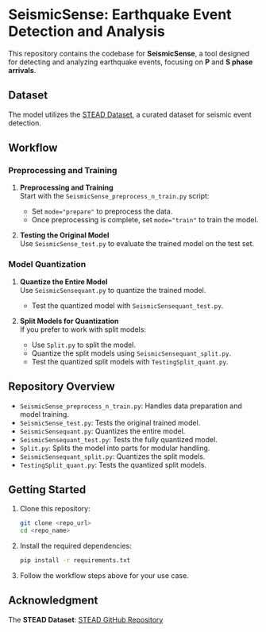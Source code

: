 

# SeismicSense: Earthquake Event Detection and Analysis

This repository contains the codebase for **SeismicSense**, a tool designed for detecting and analyzing earthquake events, focusing on **P** and **S phase arrivals**. 

## Dataset
The model utilizes the [STEAD Dataset](https://github.com/smousavi05/STEAD.git), a curated dataset for seismic event detection.

## Workflow

### Preprocessing and Training
1. **Preprocessing and Training**  
   Start with the `SeismicSense_preprocess_n_train.py` script:
   - Set `mode="prepare"` to preprocess the data.
   - Once preprocessing is complete, set `mode="train"` to train the model.

2. **Testing the Original Model**  
   Use `SeismicSense_test.py` to evaluate the trained model on the test set.

### Model Quantization
1. **Quantize the Entire Model**  
   Use `SeismicSensequant.py` to quantize the trained model.
   - Test the quantized model with `SeismicSensequant_test.py`.

2. **Split Models for Quantization**  
   If you prefer to work with split models:
   - Use `Split.py` to split the model.
   - Quantize the split models using `SeismicSensequant_split.py`.
   - Test the quantized split models with `TestingSplit_quant.py`.

## Repository Overview
- `SeismicSense_preprocess_n_train.py`: Handles data preparation and model training.
- `SeismicSense_test.py`: Tests the original trained model.
- `SeismicSensequant.py`: Quantizes the entire model.
- `SeismicSensequant_test.py`: Tests the fully quantized model.
- `Split.py`: Splits the model into parts for modular handling.
- `SeismicSensequant_split.py`: Quantizes the split models.
- `TestingSplit_quant.py`: Tests the quantized split models.

## Getting Started
1. Clone this repository:
   ```bash
   git clone <repo_url>
   cd <repo_name>
   ```
2. Install the required dependencies:
   ```bash
   pip install -r requirements.txt
   ```
3. Follow the workflow steps above for your use case.

## Acknowledgment
The **STEAD Dataset**: [STEAD GitHub Repository](https://github.com/smousavi05/STEAD.git)
